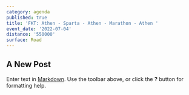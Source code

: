 ```yaml
---
category: agenda
published: true
title: 'FKT: Athen - Sparta - Athen - Marathon - Athen '
event_date: '2022-07-04'
distance: '550000'
surface: Road
---
```

## A New Post

Enter text in [Markdown](http://daringfireball.net/projects/markdown/). Use the toolbar above, or click the **?** button for formatting help.
